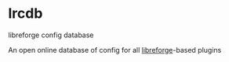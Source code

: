 # lrcdb

libreforge config database

An open online database of config for all [libreforge](https://github.com/Auxilor/libreforge)-based plugins

